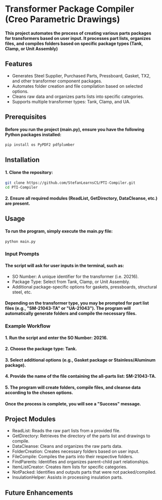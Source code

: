 # Transformer Package Compiler (Creo Parametric Drawings)

#### This project automates the process of creating various parts packages for transformers based on user input. It processes part lists, organizes files, and compiles folders based on specific package types (Tank, Clamp, or Unit Assembly)

## Features

* Generates Steel Supplier, Purchased Parts, Pressboard, Gasket, TX2, and other transformer component packages.
* Automates folder creation and file compilation based on selected options.
* Cleans raw data and organizes parts lists into specific categories.
* Supports multiple transformer types: Tank, Clamp, and UA.

## Prerequisites

#### Before you run the project (main.py), ensure you have the following Python packages installed:
```python
pip install os PyPDF2 pdfplumber
```

## Installation

#### 1. Clone the repository:
```bash
git clone https://github.com/StefanLearnsCS/PTI-Compiler.git
cd PTI-Compiler
```

#### 2. Ensure all required modules (ReadList, GetDirectory, DataCleanse, etc.) are present.

## Usage

#### To run the program, simply execute the main.py file:
```bash
python main.py
```

### Input Prompts
#### The script will ask for user inputs in the terminal, such as:
* SO Number: A unique identifier for the transformer (i.e. 20216).
* Package Type: Select from Tank, Clamp, or Unit Assembly.
* Additional package-specific options for gaskets, pressboards, structural steel, etc.

#### Depending on the transformer type, you may be prompted for part list files (e.g., "SM-21043-TA" or "UA-21043"). The program will automatically generate folders and compile the necessary files.

### Example Workflow
#### 1. Run the script and enter the SO Number: 20216.
#### 2. Choose the package type: Tank.
#### 3. Select additional options (e.g., Gasket package or Stainless/Aluminum package).
#### 4. Provide the name of the file containing the all-parts list: SM-21043-TA.
#### 5. The program will create folders, compile files, and cleanse data according to the chosen options.
#### Once the process is complete, you will see a "Success" message.

## Project Modules
* ReadList: Reads the raw part lists from a provided file.
* GetDirectory: Retrieves the directory of the parts list and drawings to compile.
* DataCleanse: Cleans and organizes the raw parts data.
* FolderCreation: Creates necessary folders based on user input.
* FileCompile: Compiles the parts into their respective folders.
* FindParents: Identifies and organizes parent-child part relationships.
* ItemListCreator: Creates item lists for specific categories.
* NotPacked: Identifies and outputs parts that were not packed/compiled.
* InsulationHelper: Assists in processing insulation parts.

## Future Enhancements
